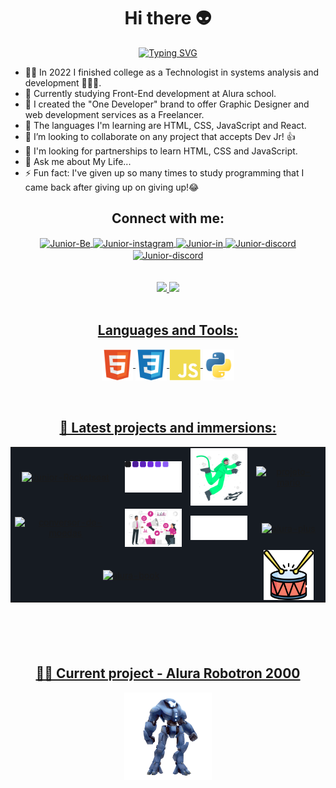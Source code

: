 <h1 align="center">Hi there 👽</h1>
<div align="center">
<a href="https://git.io/typing-svg"><img src="https://readme-typing-svg.demolab.com?font=Fira+Code&size=22&pause=1000&color=F75C7E&width=435&lines=My+name+is+Roberto+Junior+%F0%9F%98%81;Welcome+to+my+GitHub+profile!%F0%9F%96%96" alt="Typing SVG" /></a>
</div>
<div align="center">
  <ul align="left" list-style="none">
       <li><tr>🧑‍🚀 In 2022 I finished college as a Technologist in systems analysis and development 👨🏻‍🎓.
       <li><tr>📖 Currently studying Front-End development at Alura school.
       <li><tr>🔭 I created the "One Developer" brand to offer Graphic Designer and web development services as a Freelancer.</tr></li>
       <li><tr>🌱 The languages I'm learning are HTML, CSS, JavaScript and React.</tr></li>
       <li><tr>👯 I’m looking to collaborate on any project that accepts Dev Jr! 👍</tr></li>
       <li><tr>🤔 I'm looking for partnerships to learn HTML, CSS and JavaScript.</tr></li>
       <li><tr>💬 Ask me about My Life...</tr></li>
       <li><tr>⚡ Fun fact: I've given up so many times to study programming that I came back after giving up on giving up!😂 </tr></li>
  </ul>
</div>
    
<!-- <h4 align="center"> 👽 FYI: You followed me, I follow you... you unfollowed me, I also unfollowed you...😉 </h3>
<br> -->

<h2 align="center">Connect with me:</h3>


<div align="center"> 
  <a href="https://behance.com/robertojunnior" target="_blank" rel="external">
  <img align="center" alt="Junior-Be" width="50px" src="https://cdn-icons-png.flaticon.com/512/3670/3670094.png">
  <a href="https://instagram.com/_onedeveloper" target="_blank" rel="external">
  <img align="center" alt="Junior-instagram" width="50px" src="https://cdn-icons-png.flaticon.com/512/3955/3955024.png">
  <a href="https://linkedin.com/in/roberto-r-junior/" target="_blank" rel="external">
  <img align="center" alt="Junior-in" width="50px" src="https://cdn-icons-png.flaticon.com/512/4494/4494498.png">
  <a href="https://discord.gg/e9SU4WNz" target="_blank" rel="external">
  <img align="center" alt="Junior-discord" width="50px" src="https://cdn-icons-png.flaticon.com/512/3670/3670157.png">

  <a href="mailto:roberjunior.dev@gmail.com" target="_blank" rel="external">
  <img align="center" alt="Junior-discord" width="50px" src="https://cdn-icons-png.flaticon.com/512/552/552486.png">
</div>

<br> 
<br>

<div align="center">
  <a href="https://github.com/robertojunnior">
  <img width="39%" src="https://github-readme-stats.vercel.app/api?username=robertojunnior&show_icons=true&theme=dracula&include_all_commits=true&count_private=true"/>
  <img width="35%" src="https://github-readme-stats.vercel.app/api/top-langs/?username=robertojunnior&layout=compact&langs_count=7&theme=dracula"/>
</div>

<br> 

<h2 align="center">Languages and Tools:</h3>
<div align="center">
  <a href="https://github.com/robertojunnior/alura" target="_blank" rel="external">
  <img align="center" alt="Junior-HTML" width="50px" src="https://raw.githubusercontent.com/devicons/devicon/master/icons/html5/html5-original.svg">
  
  <a href="https://github.com/robertojunnior/alura" target="_blank" rel="external">
  <img align="center" alt="Junior-CSS" width="50px" src="https://raw.githubusercontent.com/devicons/devicon/master/icons/css3/css3-original.svg">
    
   <a href="https://github.com/robertojunnior/alura" target="_blank" rel="noopener noreferrer">
  <img align="center" alt="Junior-Js" width="50px" src="https://raw.githubusercontent.com/devicons/devicon/master/icons/javascript/javascript-plain.svg">
  
  <a href="https://github.com/robertojunnior/python" target="_blank" rel="external">
  <img align="center" alt="Junior-Python" width="50px" src="https://raw.githubusercontent.com/devicons/devicon/master/icons/python/python-original.svg">
</div>

<br>     

<!-- <div align="center">
  <a href="https://git.io/streak-stats"><img src="https://streak-stats.demolab.com?user=robertojunnior&theme=dracula&hide_border=false"/></a>
</div> -->

<br>
<h2 align="center">🚀 Latest projects and immersions:</h2>

<table height="290px" align="center">
  <tr>
    <td align="center" bgcolor="#161B22">
      <a rel="external" href="https://robertojunnior.github.io/nlw_e_sports/" target="_blank">
      <img align="center" alt="Junior-Rocketseat" width="100px" src="https://global-uploads.webflow.com/61d83a2ebb0ae01ab96e841a/630ced17a99fbd99b6169b52_Logo-NLW-eSports.svg" target="_blank" rel="external"></a>
    </td>
    <td align="center" bgcolor="#161B22">
      <a rel="external" href="https://robertojunnior.github.io/nlw-setup/" target="_blank">
      <img align="center" alt="Junior-Rocketseat" width="100px" src="https://raw.githubusercontent.com/robertojunnior/robertojunnior/01cf5b307cca1f8d17639b7d6fab4f0d3d604b60/assets/logo.svg" target="_blank" rel="external"></a>
    </td>
    <td align="center" bgcolor="#161B22">
      <a rel="external" href="https://robertojunnior.github.io/projeto-tela-de-login/" target="_blank">
      <img align="center" alt="tela-login" width="100px" src="https://raw.githubusercontent.com/robertojunnior/projeto-tela-de-login/cb226977e35ee9ad97de31d110a1ca58b8b632c0/assets/img/astronaut.svg" target="_blank" rel="external"></a>
    </td>
    <td align="center" bgcolor="#161B22">
      <a rel="external" href="https://robertojunnior.github.io/projeto-mario/" target="_blank">
      <img align="center" alt="projeto-mario" width="70px" src="https://github.com/robertojunnior/projeto-mario/blob/main/src/imagens/logo-chapeu-mario.png?raw=true" target="_blank" rel="external"></a>
    </td>
  </tr>
  <tr>
   <td align="center" bgcolor="#161B22">
      <a rel="external" href="https://github.com/robertojunnior/conversor-de-moedas/" target="_blank">
      <img align="center" alt="conversor-de-moedas" width="80px" src="https://github.com/robertojunnior/conversor-de-moedas/blob/main/imagens/icone-moeda.png?raw=true" target="_blank" rel="external"></a>
    </td>
    <td align="center" bgcolor="#161B22">
      <a rel="external" href="https://github.com/robertojunnior/alura-portfolio/" target="_blank">
      <img align="center" alt="jazz-school" width="100px" src="https://raw.githubusercontent.com/robertojunnior/alura/9c79f47b49bdd94d87398d5e01224401a01901d6/portfolio-alura/assets/img.svg" target="_blank" rel="external"></a>
    </td>
    <td align="center" bgcolor="#161B22">
      <a rel="external" href="https://github.com/robertojunnior/jazz-school/" target="_blank">
      <img align="center" alt="jazz-school" width="100px" src="https://raw.githubusercontent.com/robertojunnior/jazz-school/a0eb2dd78a4fb055b75c59674838fdc570c21434/img/logo-white.svg" target="_blank" rel="external"></a>
    </td>
    <td align="center" bgcolor="#161B22">
      <a rel="external" href="https://github.com/robertojunnior/alura-books/" target="_blank">
      <img align="center" alt="alura-plus" width="130px" src="https://github.com/robertojunnior/alura-plus/blob/master/assets/combo-green.png?raw=true" target="_blank" rel="external">
      </a>
    </td>
  <tr>
  <tr>
    <td align="center" colspan="3" bgcolor="#161B22">
      <a rel="external" href="https://github.com/robertojunnior/alura-books/" target="_blank">
      <img align="center" alt="alura-book" width="220px" src="https://github.com/robertojunnior/alura-books/blob/master/img/logo-wgite.png?raw=true" target="_blank" rel="external">
      </a>
    </td>
    <td align="center" rowspan="2" bgcolor="#161B22">
      <a rel="external" href="https://github.com/robertojunnior/alura/" target="_blank">
      <img align="center" alt="alura-midi" width="80px" src="https://github.com/robertojunnior/alura-midi/blob/master/images/bateria.png?raw=true" target="_blank" rel="external">
      </a>
    </td>
  </tr>
</table>

<br>
 
<h2 align="center">🧑‍🚀 Current project - Alura Robotron 2000</h2>   

<div align="center">
  <a rel="external" href="https://github.com/robertojunnior/alura/" target="_blank">
  <img align="center" alt="alura-midi" width="140px" src="https://github.com/robertojunnior/alura-robotron2000/blob/main/img/robotron.png?raw=true" target="_blank" rel="external">
  </a>
</div>

<br>

     
<!-- <div align="center"> 
  <a href="https://instagram.com/_onedeveloper/" target="_blank"><img src="https://img.shields.io/badge/-Instagram-%23E4405F?style=for-the-badge&logo=instagram&logoColor=white" target="_blank"></a>
  <a href="https://www.twitch.tv/juniorsnoop" target="_blank"><img src="https://img.shields.io/badge/Twitch-9146FF?style=for-the-badge&logo=twitch&logoColor=white" target="_blank"></a>
  <a href="https://discord.com/channels/@roberjunnior#8903" target="_blank"><img src="https://img.shields.io/badge/Discord-7289DA?style=for-the-badge&logo=discord&logoColor=white" target="_blank"></a> 
  <a href = "mailto:roberjunior.dev@gmail.com"><img src="https://img.shields.io/badge/-Gmail-%23333?style=for-the-badge&logo=gmail&logoColor=white" target="_blank"></a>
  <a href="https://www.linkedin.com/in/roberto-r-junior" target="_blank"><img src="https://img.shields.io/badge/-LinkedIn-%230077B5?style=for-the-badge&logo=linkedin&logoColor=white" target="_blank"></a> 
  
</div> -->

